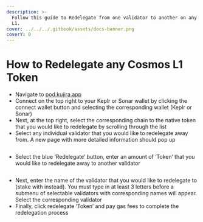 ```yaml
---
description: >-
  Follow this guide to Redelegate from one validator to another on any Cosmos
  L1.
cover: ../../../.gitbook/assets/docs-banner.png
coverY: 0
---
```


# How to Redelegate any Cosmos L1 Token

* Navigate to [pod.kujira.app](https://pod.kujira.app/)
* Connect on the top right to your Keplr or Sonar wallet by clicking the connect wallet button and selecting the corresponding wallet (Keplr or Sonar)
* Next, at the top right, select the corresponding chain to the native token that you would like to redelegate by scrolling through the list
* Select any individual validator that you would like to redelegate away from. A new page with more detailed information should pop up

<figure><img src="https://lh6.googleusercontent.com/F7Bs_rKSQtd1RF2ARYHJ2kMMvhb2opqBhw43QVn98KCcZfT8BJNrvkFZnGdP5AxHggwojxjNUDQkOaDYFFy7tEpsobG47nfORTv9QeYFK_-whnrCih9ljHRAeGb0Rh1S8vVh3V3Q3IgUsi8Ad6X05yU" alt=""><figcaption></figcaption></figure>

* Select the blue ‘Redelegate’ button, enter an amount of ‘Token’ that you would like to redelegate away to another validator

<figure><img src="https://lh3.googleusercontent.com/sUknHbjW1O8B1rpE30E_abrJeQm0BPTdt3yhDt22LRROXW2OL66wKvMt_3zcZo5pDj_jwinU3rFz5pZWnQ-7_MA_GGuUT5wHy7eveS6-J9jn4WAXP2VAUlP5MVAMVx5wM0rHHhcjNG7eas4zdFFlMbc" alt=""><figcaption></figcaption></figure>

* Next, enter the name of the validator that you would like to redelegate to (stake with instead). You must type in at least 3 letters before a submenu of selectable validators with corresponding names will appear. Select the corresponding validator
* Finally, click redelegate ‘Token’ and pay gas fees to complete the redelegation process
